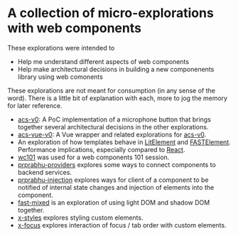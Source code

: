 # A collection of micro-explorations with web components

These explorations were intended to

* Help me understand different aspects of web components
* Help make architectural decisions in building a new componenents library using web comonents


These explorations are not meant for consumption (in any sense of the word). There is a little bit of explanation with each, more to jog the memory for later reference.

- [acs-v0](./acs-v0/README.md): A PoC implementation of a microphone button that brings together several architectural decisions in the other explorations.
- [acs-vue-v0](./acs-vue-v0/README.md): A Vue wrapper and related explorations for [acs-v0](./acs-v0/README.md).
- An exploration of how templates behave in [LitElement](./prprabhu-pg/README.md) and [FASTElement](./prprabhu-fast/README.md). Performance implications, especially compared to [React](./component-updates/README.md).
- [wc101](./wc101/README.md) was used for a web components 101 session.
- [prprabhu-providers](./prprabhu-providers/README.md) explores some ways to connect components to backend services.
- [prprabhu-injection](./prprabhu-injection/README.md) explores ways for client of a component to be notified of internal state changes and injection of elements into the component.
- [fast-mixed](./fast-mixed/README.md) is an exploration of using light DOM and shadow DOM together.
- [x-styles](./x-styles/README.md) explores styling custom elements.
- [x-focus](./x-focus/README.md) explores interaction of focus / tab order with custom elements.
